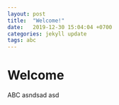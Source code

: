 ```yaml
---
layout: post
title:  "Welcome!"
date:   2019-12-30 15:04:04 +0700
categories: jekyll update
tags: abc
---
```


# Welcome
ABC asndsad asd